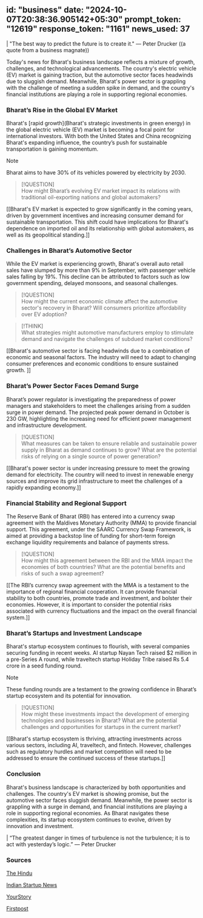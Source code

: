 
id: "business"
date: "2024-10-07T20:38:36.905142+05:30"
prompt_token: "12619"
response_token: "1161"
news_used: 37
------
| "The best way to predict the future is to create it." — Peter Drucker ((a quote from a business magnate))

Today's news for Bharat's business landscape reflects a mixture of growth, challenges, and technological advancements. The country's electric vehicle (EV) market is gaining traction, but the automotive sector faces headwinds due to sluggish demand. Meanwhile, Bharat's power sector is grappling with the challenge of meeting a sudden spike in demand, and the country's financial institutions are playing a role in supporting regional economies.

### Bharat’s Rise in the Global EV Market

Bharat's [rapid growth](Bharat's strategic investments in green energy) in the global electric vehicle (EV) market is becoming a focal point for international investors. With both the United States and China recognizing Bharat's expanding influence, the country’s push for sustainable transportation is gaining momentum.

> [!NOTE]  
> Bharat aims to have 30% of its vehicles powered by electricity by 2030.

> [!QUESTION]  
> How might Bharat’s evolving EV market impact its relations with traditional oil-exporting nations and global automakers?

[[Bharat's EV market is expected to grow significantly in the coming years, driven by government incentives and increasing consumer demand for sustainable transportation. This shift could have implications for Bharat's dependence on imported oil and its relationship with global automakers, as well as its geopolitical standing.]]

### Challenges in Bharat’s Automotive Sector

While the EV market is experiencing growth, Bharat's overall auto retail sales have slumped by more than 9% in September, with passenger vehicle sales falling by 19%. This decline can be attributed to factors such as low government spending, delayed monsoons, and seasonal challenges.

> [!QUESTION]  
> How might the current economic climate affect the automotive sector's recovery in Bharat? Will consumers prioritize affordability over EV adoption?

> [!THINK]  
> What strategies might automotive manufacturers employ to stimulate demand and navigate the challenges of subdued market conditions?

[[Bharat's automotive sector is facing headwinds due to a combination of economic and seasonal factors.  The industry will need to adapt to changing consumer preferences and economic conditions to ensure sustained growth. ]]

### Bharat’s Power Sector Faces Demand Surge

Bharat’s power regulator is investigating the preparedness of power managers and stakeholders to meet the challenges arising from a sudden surge in power demand. The projected peak power demand in October is 230 GW, highlighting the increasing need for efficient power management and infrastructure development.

> [!QUESTION]  
> What measures can be taken to ensure reliable and sustainable power supply in Bharat as demand continues to grow? What are the potential risks of relying on a single source of power generation?

[[Bharat's power sector is under increasing pressure to meet the growing demand for electricity. The country will need to invest in renewable energy sources and improve its grid infrastructure to meet the challenges of a rapidly expanding economy.]]

### Financial Stability and Regional Support

The Reserve Bank of Bharat (RBI) has entered into a currency swap agreement with the Maldives Monetary Authority (MMA) to provide financial support. This agreement, under the SAARC Currency Swap Framework, is aimed at providing a backstop line of funding for short-term foreign exchange liquidity requirements and balance of payments stress.

> [!QUESTION]  
> How might this agreement between the RBI and the MMA impact the economies of both countries? What are the potential benefits and risks of such a swap agreement?

[[The RBI’s currency swap agreement with the MMA is a testament to the importance of regional financial cooperation. It can provide financial stability to both countries, promote trade and investment, and bolster their economies. However, it is important to consider the potential risks associated with currency fluctuations and the impact on the overall financial system.]]

### Bharat’s Startups and Investment Landscape

Bharat's startup ecosystem continues to flourish, with several companies securing funding in recent weeks. AI startup Nayan Tech raised $2 million in a pre-Series A round, while traveltech startup Holiday Tribe raised Rs 5.4 crore in a seed funding round. 

> [!NOTE]  
> These funding rounds are a testament to the growing confidence in Bharat’s startup ecosystem and its potential for innovation.

> [!QUESTION]  
> How might these investments impact the development of emerging technologies and businesses in Bharat? What are the potential challenges and opportunities for startups in the current market?

[[Bharat's startup ecosystem is thriving, attracting investments across various sectors, including AI, traveltech, and fintech.  However, challenges such as regulatory hurdles and market competition will need to be addressed to ensure the continued success of these startups.]]

### Conclusion

Bharat's business landscape is characterized by both opportunities and challenges. The country's EV market is showing promise, but the automotive sector faces sluggish demand. Meanwhile, the power sector is grappling with a surge in demand, and financial institutions are playing a role in supporting regional economies. As Bharat navigates these complexities, its startup ecosystem continues to evolve, driven by innovation and investment.

| “The greatest danger in times of turbulence is not the turbulence; it is to act with yesterday’s logic.” — Peter Drucker

### Sources

[The Hindu](https://www.thehindu.com/)

[Indian Startup News](https://indianstartupnews.com/)

[YourStory](https://yourstory.com/)

[Firstpost](https://www.firstpost.com/)

